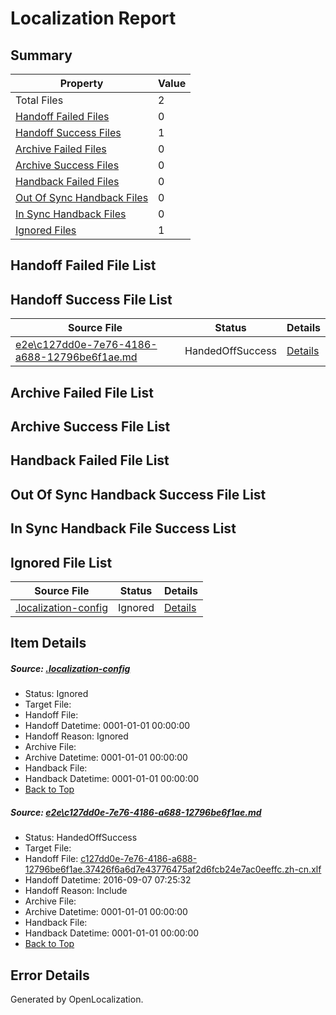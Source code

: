 # <a name='report-top'></a> Localization Report

## Summary
 Property | Value 
 -------- | ----- 
 Total Files | 2
[ Handoff Failed Files ](#handoff-failed-list)| 0
[ Handoff Success Files ](#handoff-success-list)| 1
[ Archive Failed Files ](#archive-failed-list)| 0
[ Archive Success Files ](#archive-success-list)| 0
[ Handback Failed Files ](#handback-failed-list)| 0
[ Out Of Sync Handback Files ](#outofsync-handback-success-list)| 0
[ In Sync Handback Files ](#insync-handback-success-list)| 0
[ Ignored Files ](#ignored-list)| 1

## <a name='handoff-failed-list'></a> Handoff Failed File List

## <a name='handoff-success-list'></a> Handoff Success File List
 Source File | Status | Details 
 ----------- | ------ | ------- 
 [e2e\c127dd0e-7e76-4186-a688-12796be6f1ae.md](https://github.com/OpenLocalizationTestOrg/ol-test0/blob/3b5872553dd5a0ad4166e1a314ee7531808d92be/e2e/c127dd0e-7e76-4186-a688-12796be6f1ae.md) | HandedOffSuccess | [Details](#25b5a7adc8f911c814e0ebbc14771ae23f6b1b831)

## <a name='archive-failed-list'></a> Archive Failed File List

## <a name='archive-success-list'></a> Archive Success File List

## <a name='handback-failed-list'></a> Handback Failed File List

## <a name='outofsync-handback-success-list'></a> Out Of Sync Handback Success File List

## <a name='insync-handback-success-list'></a> In Sync Handback File Success List

## <a name='ignored-list'></a> Ignored File List
 Source File | Status | Details 
 ----------- | ------ | ------- 
 [.localization-config](https://github.com/OpenLocalizationTestOrg/ol-test0/blob/3b5872553dd5a0ad4166e1a314ee7531808d92be/.localization-config) | Ignored | [Details](#3d4f252ac210baf56311d7e97dcc2db10974dbd20)

## Item Details
##### <a name='3d4f252ac210baf56311d7e97dcc2db10974dbd20'></a> Source: [.localization-config](https://github.com/OpenLocalizationTestOrg/ol-test0/blob/3b5872553dd5a0ad4166e1a314ee7531808d92be/.localization-config)
* Status: Ignored
* Target File: 
* Handoff File: 
* Handoff Datetime: 0001-01-01 00:00:00
* Handoff Reason: Ignored
* Archive File: 
* Archive Datetime: 0001-01-01 00:00:00
* Handback File: 
* Handback Datetime: 0001-01-01 00:00:00
* [Back to Top](#report-top)

##### <a name='25b5a7adc8f911c814e0ebbc14771ae23f6b1b831'></a> Source: [e2e\c127dd0e-7e76-4186-a688-12796be6f1ae.md](https://github.com/OpenLocalizationTestOrg/ol-test0/blob/3b5872553dd5a0ad4166e1a314ee7531808d92be/e2e/c127dd0e-7e76-4186-a688-12796be6f1ae.md)
* Status: HandedOffSuccess
* Target File: 
* Handoff File: [c127dd0e-7e76-4186-a688-12796be6f1ae.37426f6a6d7e43776475af2d6fcb24e7ac0eeffc.zh-cn.xlf](https://github.com/OpenLocalizationTestOrg/ol-test0-handoff/blob/6f354b51adf60bf271659ba33867ab91183d1aee/ol-handoff/OpenLocalizationTestOrg/ol-test0-zhcn/ci/ht/c127dd0e-7e76-4186-a688-12796be6f1ae.37426f6a6d7e43776475af2d6fcb24e7ac0eeffc.zh-cn.xlf)
* Handoff Datetime: 2016-09-07 07:25:32
* Handoff Reason: Include
* Archive File: 
* Archive Datetime: 0001-01-01 00:00:00
* Handback File: 
* Handback Datetime: 0001-01-01 00:00:00
* [Back to Top](#report-top)


## Error Details

Generated by OpenLocalization.
